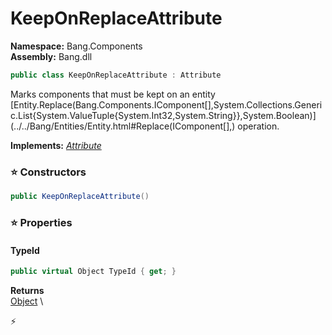 # KeepOnReplaceAttribute

**Namespace:** Bang.Components \
**Assembly:** Bang.dll

```csharp
public class KeepOnReplaceAttribute : Attribute
```

Marks components that must be kept on an entity
            [Entity.Replace(Bang.Components.IComponent[],System.Collections.Generic.List{System.ValueTuple{System.Int32,System.String}},System.Boolean)](../../Bang/Entities/Entity.html#Replace(IComponent[],) operation.

**Implements:** _[Attribute](https://learn.microsoft.com/en-us/dotnet/api/System.Attribute?view=net-7.0)_

### ⭐ Constructors
```csharp
public KeepOnReplaceAttribute()
```

### ⭐ Properties
#### TypeId
```csharp
public virtual Object TypeId { get; }
```

**Returns** \
[Object](https://learn.microsoft.com/en-us/dotnet/api/System.Object?view=net-7.0) \


⚡